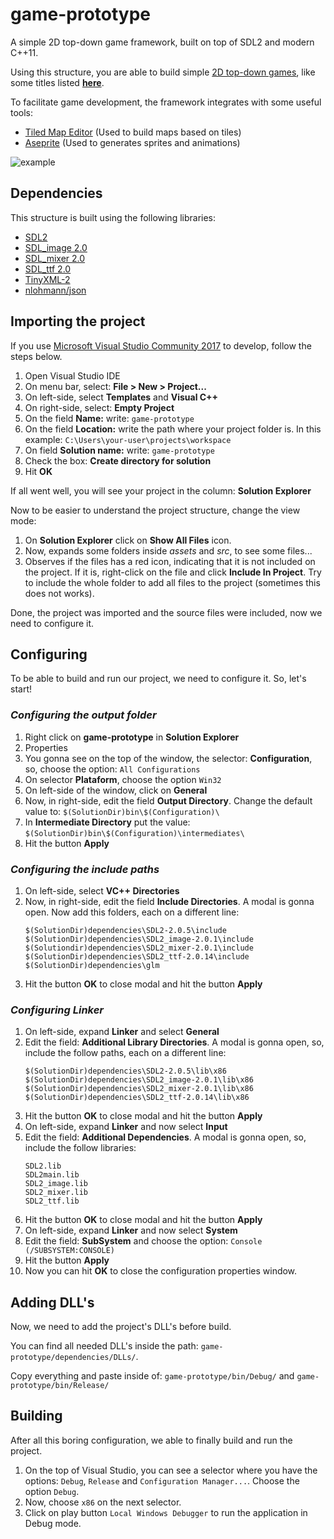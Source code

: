 # game-prototype
A simple 2D top-down game framework, built on top of SDL2 and modern C++11.

Using this structure, you are able to build simple [2D top-down games](https://en.wikipedia.org/wiki/Video_game_graphics#Top-down_perspective), like some titles listed **[here](https://en.wikipedia.org/wiki/Category:Top-down_video_games)**.

To facilitate game development, the framework integrates with some useful tools:
* [Tiled Map Editor](http://www.mapeditor.org/) (Used to build maps based on tiles)
* [Aseprite](https://www.aseprite.org/) (Used to generates sprites and animations)

![example](https://raw.githubusercontent.com/madureira/game-prototype/master/game-prototype/assets/game-prototype.gif)

## Dependencies
This structure is built using the following libraries:
* [SDL2](https://www.libsdl.org/)
* [SDL_image 2.0](https://www.libsdl.org/projects/SDL_image/)
* [SDL_mixer 2.0](https://www.libsdl.org/projects/SDL_mixer/)
* [SDL_ttf 2.0](https://www.libsdl.org/projects/SDL_ttf/)
* [TinyXML-2](https://github.com/leethomason/tinyxml2)
* [nlohmann/json](https://github.com/nlohmann/json)

## Importing the project
If you use [Microsoft Visual Studio Community 2017](https://www.visualstudio.com) to develop, follow the steps below.

1. Open Visual Studio IDE
2. On menu bar, select: **File > New > Project...**
3. On left-side, select **Templates** and **Visual C++**
4. On right-side, select: **Empty Project**
5. On the field **Name:** write: `game-prototype`
6. On the field **Location:** write the path where your project folder is. In this example: `C:\Users\your-user\projects\workspace`
7. On field **Solution name:** write: `game-prototype`
8. Check the box: **Create directory for solution**
9. Hit **OK**

If all went well, you will see your project in the column: **Solution Explorer**

Now to be easier to understand the project structure, change the view mode:
1. On **Solution Explorer** click on **Show All Files** icon.
2. Now, expands some folders inside *assets* and *src*, to see some files...
3. Observes if the files has a red icon, indicating that it is not included on the project. If it is, right-click on the file and click **Include In Project**. Try to include the whole folder to add all files to the project (sometimes this does not works).

Done, the project was imported and the source files were included, now we need to configure it.

## Configuring
To be able to build and run our project, we need to configure it. So, let's start!

### *Configuring the output folder*
1. Right click on **game-prototype** in **Solution Explorer**
2. Properties
3. You gonna see on the top of the window, the selector: **Configuration**, so, choose the option: `All Configurations`
4. On selector **Plataform**, choose the option `Win32`
5. On left-side of the window, click on **General**
6. Now, in right-side, edit the field **Output Directory**. Change the default value to: `$(SolutionDir)bin\$(Configuration)\`
7. In **Intermediate Directory** put the value: `$(SolutionDir)bin\$(Configuration)\intermediates\`
8. Hit the button **Apply**

### *Configuring the include paths*
1. On left-side, select **VC++ Directories**
2. Now, in right-side, edit the field **Include Directories**. A modal is gonna open. Now add this folders, each on a different line:
    ```
    $(SolutionDir)dependencies\SDL2-2.0.5\include
    $(SolutionDir)dependencies\SDL2_image-2.0.1\include
    $(Solutiondir)dependencies\SDL2_mixer-2.0.1\include
    $(SolutionDir)dependencies\SDL2_ttf-2.0.14\include
    $(SolutionDir)dependencies\glm
    ```
3. Hit the button **OK** to close modal and hit the button **Apply**


### *Configuring Linker*
1. On left-side, expand **Linker** and select **General**
2. Edit the field: **Additional Library Directories**. A modal is gonna open, so, include the follow paths, each on a different line:
    ```
    $(SolutionDir)dependencies\SDL2-2.0.5\lib\x86
    $(SolutionDir)dependencies\SDL2_image-2.0.1\lib\x86
    $(SolutionDir)dependencies\SDL2_mixer-2.0.1\lib\x86
    $(SolutionDir)dependencies\SDL2_ttf-2.0.14\lib\x86
    ```
3. Hit the button **OK** to close modal and hit the button **Apply**
4. On left-side, expand **Linker** and now select **Input**
5. Edit the field: **Additional Dependencies**. A modal is gonna open, so, include the follow libraries:
    ```
    SDL2.lib
    SDL2main.lib
    SDL2_image.lib
    SDL2_mixer.lib
    SDL2_ttf.lib
    ```
6. Hit the button **OK** to close modal and hit the button **Apply**
7. On left-side, expand **Linker** and now select **System**
8. Edit the field: **SubSystem** and choose the option: `Console (/SUBSYSTEM:CONSOLE)`
9. Hit the button **Apply**
10. Now you can hit **OK** to close the configuration properties window.

## Adding DLL's
Now, we need to add the project's DLL's before build.

You can find all needed DLL's inside the path: `game-prototype/dependencies/DLLs/`.

Copy everything and paste inside of: `game-prototype/bin/Debug/` and `game-prototype/bin/Release/`

## Building
After all this boring configuration, we able to finally build and run the project.

1. On the top of Visual Studio, you can see a selector where you have the options: `Debug`, `Release` and `Configuration Manager...`. Choose the option `Debug`.
2. Now, choose `x86` on the next selector.
3. Click on play button `Local Windows Debugger` to run the application in Debug mode.
